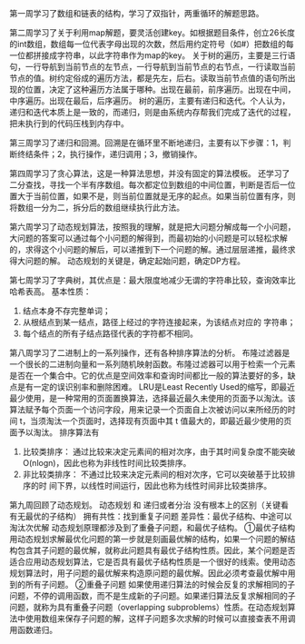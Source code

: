第一周学习了数组和链表的结构，学习了双指针，两重循环的解题思路。

第二周学习了关于利用map解题，要灵活创建key。如根据题目条件，创立26长度的int数组，数组每一位代表字母出现的次数，然后用约定符号（如#）把数组的每一位都拼接成字符串，以此字符串作为map的key。
关于树的遍历，主要是三行语句，一行导航到当前节点的左节点，一行导航到当前节点的右节点，一行读取当前节点的值。树约定俗成的遍历方法，都是先左，后右。读取当前节点值的语句所出现的位置，决定了这种遍历方法属于哪种。出现在最前，前序遍历。出现在中间，中序遍历。出现在最后，后序遍历。
树的遍历，主要有递归和迭代。个人认为，递归和迭代本质上是一致的，而递归，则是由系统内存帮我们完成了迭代的过程，把未执行到的代码压栈到内存中。

第三周学习了递归和回溯。回溯是在循环里不断地递归，主要有以下步骤：1，判断终结条件；2，执行操作，递归调用；3，撤销操作。

第四周学习了贪心算法，这是一种算法思想，并没有固定的算法模板。
还学习了二分查找，寻找一个半有序数组。每次都定位到数组的中间位置，判断是否后一位置大于当前位置，如果不是，则当前位置就是无序的起点。如果当前位置有序，则将数组一分为二，拆分后的数组继续执行此方法。

第六周学习了动态规划算法，按照我的理解，就是把大问题分解成每一个小问题，大问题的答案可以通过每个小问题的解得到，而最初始的小问题是可以轻松求解的，求得这个小问题的解后，可以递推到下一个问题的解。通过层层递推，最终求得大问题的解。
动态规划的关键是，确定起始问题，确定DP方程。

第七周学习了字典树，其优点是：最大限度地减少无谓的字符串比较，查询效率比哈希表高。
基本性质：
1. 结点本身不存完整单词；
2. 从根结点到某一结点，路径上经过的字符连接起来，为该结点对应的
字符串；
3. 每个结点的所有子结点路径代表的字符都不相同。

第八周学习了二进制上的一系列操作，还有各种排序算法的分析。
布隆过滤器是一个很长的二进制向量和一系列随机映射函数。布隆过滤器可以用于检索一个元素是否在一个集合中。它的优点是空间效率和查询时间都比一般的算法要好的多，缺点是有一定的误识别率和删除困难。
LRU是Least Recently Used的缩写，即最近最少使用，是一种常用的页面置换算法，选择最近最久未使用的页面予以淘汰。该算法赋予每个页面一个访问字段，用来记录一个页面自上次被访问以来所经历的时间 t，当须淘汰一个页面时，选择现有页面中其 t 值最大的，即最近最少使用的页面予以淘汰。
排序算法有
1. 比较类排序：
通过比较来决定元素间的相对次序，由于其时间复杂度不能突破
O(nlogn)，因此也称为非线性时间比较类排序。
2. 非比较类排序：
不通过比较来决定元素间的相对次序，它可以突破基于比较排序的时
间下界，以线性时间运行，因此也称为线性时间非比较类排序。

第九周回顾了动态规划。
动态规划 和 递归或者分治 没有根本上的区别（关键看有无最优的子结构）
拥有共性：找到重复子问题
差异性：最优子结构、中途可以淘汰次优解
动态规划原理都涉及到了重叠子问题，和最优子结构。
①最优子结构
用动态规划求解最优化问题的第一步就是刻画最优解的结构，如果一个问题的解结构包含其子问题的最优解，就称此问题具有最优子结构性质。因此，某个问题是否适合应用动态规划算法，它是否具有最优子结构性质是一个很好的线索。使用动态规划算法时，用子问题的最优解来构造原问题的最优解。因此必须考查最优解中用到的所有子问题。
②重叠子问题
如果使用递归算法的时候会反复的求解相同的子问题，不停的调用函数，而不是生成新的子问题。如果递归算法反复求解相同的子问题，就称为具有重叠子问题（overlapping subproblems）性质。在动态规划算法中使用数组来保存子问题的解，这样子问题多次求解的时候可以直接查表不用调用函数递归。